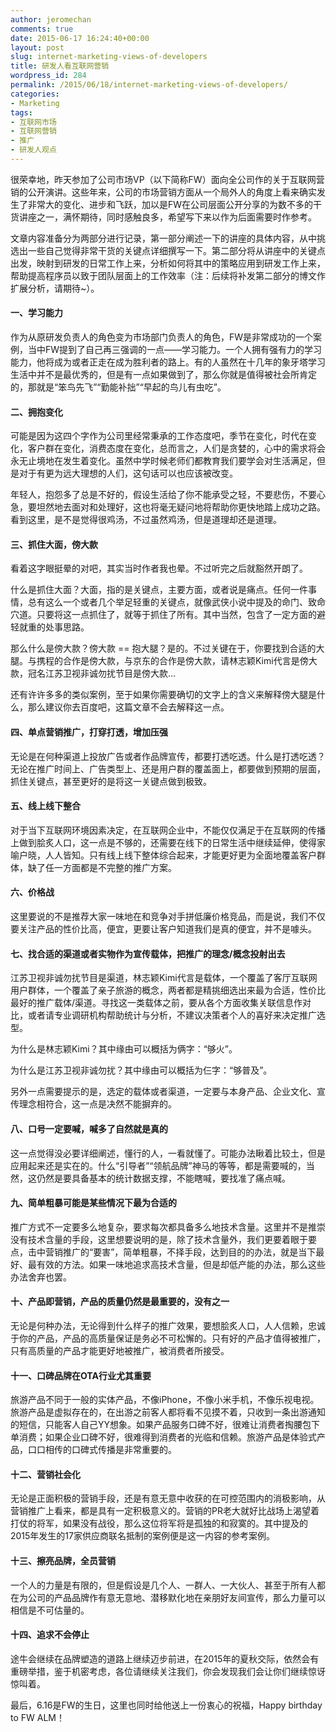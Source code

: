 ```yaml
---
author: jeromechan
comments: true
date: 2015-06-17 16:24:40+00:00
layout: post
slug: internet-marketing-views-of-developers
title: 研发人看互联网营销
wordpress_id: 284
permalink: /2015/06/18/internet-marketing-views-of-developers/
categories:
- Marketing
tags:
- 互联网市场
- 互联网营销
- 推广
- 研发人观点
---
```


很荣幸地，昨天参加了公司市场VP（以下简称FW）面向全公司作的关于互联网营销的公开演讲。这些年来，公司的市场营销方面从一个局外人的角度上看来确实发生了非常大的变化、进步和飞跃，加以是FW在公司层面公开分享的为数不多的干货讲座之一，满怀期待，同时感触良多，希望写下来以作为后面需要时作参考。




文章内容准备分为两部分进行记录，第一部分阐述一下的讲座的具体内容，从中挑选出一些自己觉得非常干货的关键点详细撰写一下。第二部分将从讲座中的关键点出发，映射到研发的日常工作上来，分析如何将其中的策略应用到研发工作上来，帮助提高程序员以致于团队层面上的工作效率（注：后续将补发第二部分的博文作扩展分析，请期待~）。





#### 一、学习能力




作为从原研发负责人的角色变为市场部门负责人的角色，FW是非常成功的一个案例，当中FW提到了自己再三强调的一点——学习能力。一个人拥有强有力的学习能力，他将成为或者正走在成为胜利者的路上。有的人虽然在十几年的象牙塔学习生活中并不是最优秀的，但是有一点如果做到了，那么你就是值得被社会所肯定的，那就是“笨鸟先飞”“勤能补拙”“早起的鸟儿有虫吃”。





#### 二、拥抱变化




可能是因为这四个字作为公司里经常秉承的工作态度吧，季节在变化，时代在变化，客户群在变化，消费态度在变化，总而言之，人们是贪婪的，心中的需求将会永无止境地在发生着变化。虽然中学时候老师们都教育我们要学会对生活满足，但是对于有更为远大理想的人们，这句话可以也应该被改变。




年轻人，抱怨多了总是不好的，假设生活给了你不能承受之轻，不要悲伤，不要心急，要坦然地去面对和处理好，这也将毫无疑问地将帮助你更快地踏上成功之路。看到这里，是不是觉得很鸡汤，不过虽然鸡汤，但是道理却还是道理。




<!-- more -->





#### 三、抓住大面，傍大款




看着这字眼挺晕的对吧，其实当时作者我也晕。不过听完之后就豁然开朗了。




什么是抓住大面？大面，指的是关键点，主要方面，或者说是痛点。任何一件事情，总有这么一个或者几个举足轻重的关键点，就像武侠小说中提及的命门、致命穴道。只要将这一点抓住了，就等于抓住了所有。其中当然，包含了一定方面的避轻就重的处事思路。




那么什么是傍大款？傍大款 == 抱大腿？是的。不过关键在于，你要找到合适的大腿。与携程的合作是傍大款，与京东的合作是傍大款，请林志颖Kimi代言是傍大款，冠名江苏卫视非诚勿扰节目是傍大款...




还有许许多多的类似案例，至于如果你需要确切的文字上的含义来解释傍大腿是什么，那么建议你去百度吧，这篇文章不会去解释这一点。





#### 四、单点营销推广，打穿打透，增加压强




无论是在何种渠道上投放广告或者作品牌宣传，都要打透吃透。什么是打透吃透？无论在推广时间上、广告类型上、还是用户群的覆盖面上，都要做到预期的层面，抓住关键点，甚至更好的是将这一关键点做到极致。





#### 五、线上线下整合




对于当下互联网环境因素决定，在互联网企业中，不能仅仅满足于在互联网的传播上做到脍炙人口，这一点是不够的，还需要在线下的日常生活中继续延伸，使得家喻户晓，人人皆知。只有线上线下整体综合起来，才能更好更为全面地覆盖客户群体，缺了任一方面都是不完整的推广方案。





#### 六、价格战




这里要说的不是推荐大家一味地在和竞争对手拼低廉价格竞品，而是说，我们不仅要关注产品的性价比高，便宜，更要让客户知道我们是真的便宜，并不是噱头。





#### 七、找合适的渠道或者实物作为宣传载体，把推广的理念/概念投射出去




江苏卫视非诚勿扰节目是渠道，林志颖Kimi代言是载体，一个覆盖了客厅互联网用户群体，一个覆盖了亲子旅游的概念，两者都是精挑细选出来最为合适，性价比最好的推广载体/渠道。寻找这一类载体之前，要从各个方面收集关联信息作对比，或者请专业调研机构帮助统计与分析，不建议决策者个人的喜好来决定推广选型。




为什么是林志颖Kimi？其中缘由可以概括为俩字：“够火”。




为什么是江苏卫视非诚勿扰？其中缘由可以概括为仨字：“够普及”。




另外一点需要提示的是，选定的载体或者渠道，一定要与本身产品、企业文化、宣传理念相符合，这一点是决然不能摒弃的。





#### 八、口号一定要喊，喊多了自然就是真的




这一点觉得没必要详细阐述，懂行的人，一看就懂了。可能办法瞅着比较土，但是应用起来还是实在的。什么“引导者”“领航品牌”神马的等等，都是需要喊的，当然，这仍然是要具备基本的统计数据支撑，不能瞎喊，要找准了痛点喊。





#### 九、简单粗暴可能是某些情况下最为合适的




推广方式不一定要多么地复杂，要求每次都具备多么地技术含量。这里并不是推崇没有技术含量的手段，这里想要说明的是，除了技术含量外，我们更要着眼于要点，击中营销推广的“要害”，简单粗暴，不择手段，达到目的的办法，就是当下最好、最有效的方法。如果一味地追求高技术含量，但是却低产能的办法，那么这些办法舍弃也罢。





#### 十、产品即营销，产品的质量仍然是最重要的，没有之一




无论是何种办法，无论得到什么样子的推广效果，要想脍炙人口，人人信赖，忠诚于你的产品，产品的高质量保证是务必不可松懈的。只有好的产品才值得被推广，只有高质量的产品才能更好地被推广，被消费者所接受。





#### 十一、口碑品牌在OTA行业尤其重要




旅游产品不同于一般的实体产品，不像iPhone，不像小米手机，不像乐视电视。旅游产品是虚拟存在的，在出游之前客人都将看不见摸不着，只收到一条出游通知的短信，只能客人自己YY想象。如果产品服务口碑不好，很难让消费者掏腰包下单消费；如果企业口碑不好，很难得到消费者的光临和信赖。旅游产品是体验式产品，口口相传的口碑式传播是非常重要的。





#### 十二、营销社会化




无论是正面积极的营销手段，还是有意无意中收获的在可控范围内的消极影响，从营销推广上看来，都是具有一定积极意义的。营销的PR老大就好比战场上渴望着打仗的将军，如果没有战役，那么这位将军将是孤独的和寂寞的。其中提及的2015年发生的17家供应商联名抵制的案例便是这一内容的参考案例。





#### 十三、擦亮品牌，全员营销




一个人的力量是有限的，但是假设是几个人、一群人、一大伙人、甚至于所有人都在为公司的产品品牌作有意无意地、潜移默化地在亲朋好友间宣传，那么力量可以相信是不可估量的。





#### 十四、追求不会停止




途牛会继续在品牌塑造的道路上继续迈步前进，在2015年的夏秋交际，依然会有重磅举措，鉴于机密考虑，各位请继续关注我们，你会发现我们会让你们继续惊讶惊叫着。




最后，6.16是FW的生日，这里也同时给他送上一份衷心的祝福，Happy birthday to FW ALM！
